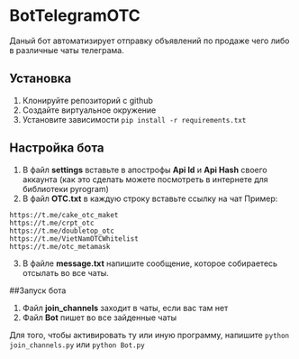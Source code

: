 # BotTelegramOTC
 
Даный бот автоматизирует отправку объявлений по продаже чего либо в различные чаты телеграма. 

## Установка

1. Клонируйте репозиторий с github
2. Создайте виртуальное окружение 
3. Установите зависимости 
`pip install -r requirements.txt`

## Настройка бота 
1. В файл __settings__ вставьте в апострофы __Api Id__ и __Api Hash__ своего аккаунта (как это сделать можете посмотреть в интернете для библиотеки pyrogram)
2. В файл __OTC.txt__ в каждую строку вставьте ссылку на чат 
Пример:
```
https://t.me/cake_otc_maket 
https://t.me/crpt_otc 
https://t.me/doubletop_otc 
https://t.me/VietNamOTCWhitelist 
https://t.me/otc_metamask 
```
3. В файле __message.txt__ напишите сообщение, которое собираетесь отсылать во все чаты.

##Запуск бота
1. Файл __join_channels__ заходит в чаты, если вас там нет 
2. Файл __Bot__ пишет во все зайденные чаты 

Для того, чтобы активировать ту или иную программу, напишите
`python join_channels.py`
или
`python Bot.py`